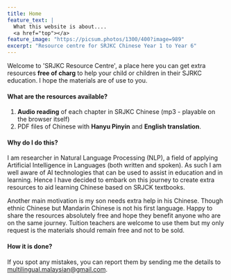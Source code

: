 ```yaml
---
title: Home
feature_text: |
  What this website is about....
  <a href="top"></a>
feature_image: "https://picsum.photos/1300/400?image=989"
excerpt: "Resource centre for SRJKC Chinese Year 1 to Year 6"
---
```


Welcome to 'SRJKC Resource Centre', a place here you can get extra resources **free of charg** to help your child or children in their SJRKC education. I hope the materials are of use to you. 

#### What are the resources available?
1. **Audio reading** of each chapter in SRJKC Chinese (mp3 - playable on the browser itself)
2. PDF files of Chinese with **Hanyu Pinyin** and **English translation**.

#### Why do I do this?
I am researcher in Natural Language Processing (NLP), a field of applying Artificial Intelligence in Languages (both written and spoken). As such I am well aware of AI technologies that can be used to assist in education and in learning. Hence I have decided to embark on this journey to create extra resources to aid learning Chinese based on SRJCK textbooks.

Another main motivation is my son needs extra help in his Chinese. Though ethnic Chinese but Mandarin Chinese is not his first language. Happy to share the resources absolutely free and hope they benefit anyone who are on the same journey. Tuition teachers are welcome to use them but my only request is the materials should remain free and not to be sold. 

#### How it is done?
If you spot any mistakes, you can report them by sending me the details to multilingual.malaysian@gmail.com.

